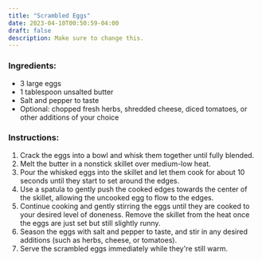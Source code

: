 ```yaml
---
title: "Scrambled Eggs"
date: 2023-04-10T00:50:59-04:00
draft: false
description: Make sure to change this.
---
```


### Ingredients:

- 3 large eggs
- 1 tablespoon unsalted butter
- Salt and pepper to taste
- Optional: chopped fresh herbs, shredded cheese, diced tomatoes, or other additions of your choice

### Instructions:

1. Crack the eggs into a bowl and whisk them together until fully blended.
1. Melt the butter in a nonstick skillet over medium-low heat.
1. Pour the whisked eggs into the skillet and let them cook for about 10 seconds until they start to set around the edges.
1. Use a spatula to gently push the cooked edges towards the center of the skillet, allowing the uncooked egg to flow to the edges.
1. Continue cooking and gently stirring the eggs until they are cooked to your desired level of doneness. Remove the skillet from the heat once the eggs are just set but still slightly runny.
1. Season the eggs with salt and pepper to taste, and stir in any desired additions (such as herbs, cheese, or tomatoes).
1. Serve the scrambled eggs immediately while they're still warm.